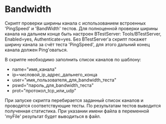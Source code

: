 # Bandwidth

Скрипт проверки ширины канала c использованием встроенных 'PingSpeed' и 'BandWidth' тестов.
Для полноценной проверки ширины канала на дальнем конце быть настроен BTestServer: Tools/BTestServer, Enabled=yes, Authenticate=yes.
Без BTestServer'а скрипт покажет ширину канала за счёт теста 'PingSpeed', для этого дальний конец канала должен Ping'оваться.

В скрипте необходимо заполнить список каналов по шаблону:

- name="имя_канала"
- ip=числовой_ip_адрес_дальнего_конца
- user="имя_пользователя_для_bandwidth_теста"
- pswd="пароль_для_bandwidth_теста"
- prot="протокол_tcp_или_udp"

При запуске скрипта перебирается заданный список каналов и проводятся соответствующие тесты. По результатам тестов выводится полученная статистика.
При указании имени файла в переменной 'myFile' результат будет выводиться в файл.
